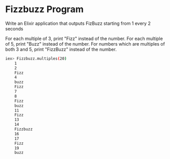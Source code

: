 # Fizzbuzz Program

Write an Elixir application that outputs FizBuzz starting from 1 every 2 seconds

For each multiple of 3, print "Fizz" instead of the number. 
For each multiple of 5, print "Buzz" instead of the number. 
For numbers which are multiples of both 3 and 5, print "FizzBuzz" instead of the number.

```bash
iex> Fizzbuzz.multiples(20)
    1
	2
	Fizz
	4
	buzz
	Fizz
	7
	8
	Fizz
	buzz
	11
	Fizz
	13
	14
	Fizzbuzz
	16
	17
	Fizz
	19
	buzz
```